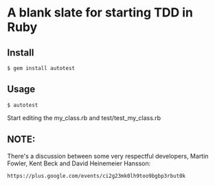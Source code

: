 ﻿# A blank slate for starting TDD in Ruby
>

## Install

```shell
$ gem install autotest
```

## Usage

```shell
$ autotest
```

Start editing the my_class.rb and test/test_my_class.rb


## NOTE:

There's a discussion between some very respectful developers, Martin Fowler, Kent Beck and David Heinemeier Hansson:

```
https://plus.google.com/events/ci2g23mk0lh9too9bgbp3rbut0k
```
